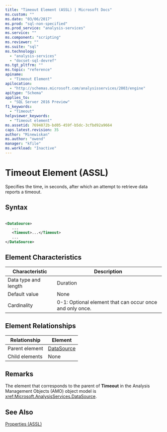 ```yaml
---
title: "Timeout Element (ASSL) | Microsoft Docs"
ms.custom: ""
ms.date: "03/06/2017"
ms.prod: "sql-non-specified"
ms.prod_service: "analysis-services"
ms.service: ""
ms.component: "scripting"
ms.reviewer: ""
ms.suite: "sql"
ms.technology: 
  - "analysis-services"
  - "docset-sql-devref"
ms.tgt_pltfrm: ""
ms.topic: "reference"
apiname: 
  - "Timeout Element"
apilocation: 
  - "http://schemas.microsoft.com/analysisservices/2003/engine"
apitype: "Schema"
applies_to: 
  - "SQL Server 2016 Preview"
f1_keywords: 
  - "Timeout"
helpviewer_keywords: 
  - "Timeout element"
ms.assetid: 7694872b-bd05-459f-b5dc-3cfbd92a9664
caps.latest.revision: 35
author: "Minewiskan"
ms.author: "owend"
manager: "kfile"
ms.workload: "Inactive"
---
```

# Timeout Element (ASSL)
  Specifies the time, in seconds, after which an attempt to retrieve data reports a timeout.  
  
## Syntax  
  
```xml  
  
<DataSource>  
   ...  
   <Timeout>...</Timeout>  
   ...  
</DataSource>  
```  
  
## Element Characteristics  
  
|Characteristic|Description|  
|--------------------|-----------------|  
|Data type and length|Duration|  
|Default value|None|  
|Cardinality|0-1: Optional element that can occur once and only once.|  
  
## Element Relationships  
  
|Relationship|Element|  
|------------------|-------------|  
|Parent element|[DataSource](../../../analysis-services/scripting/objects/datasource-element-assl.md)|  
|Child elements|None|  
  
## Remarks  
 The element that corresponds to the parent of **Timeout** in the Analysis Management Objects (AMO) object model is <xref:Microsoft.AnalysisServices.DataSource>.  
  
## See Also  
 [Properties &#40;ASSL&#41;](../../../analysis-services/scripting/properties/properties-assl.md)  
  
  
